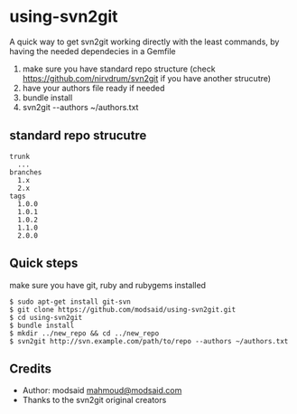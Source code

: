 using-svn2git
=============

A quick way to get svn2git working directly with the least commands, by having the needed dependecies in a Gemfile

1. make sure you have standard repo structure (check https://github.com/nirvdrum/svn2git if you have another strucutre)
2. have your authors file ready if needed
3. bundle install
4. svn2git <repo> --authors ~/authors.txt

standard repo strucutre
-----------------------

    trunk
      ...
    branches
      1.x
      2.x
    tags
      1.0.0
      1.0.1
      1.0.2
      1.1.0
      2.0.0


Quick steps
-----------

make sure you have git, ruby and rubygems installed

    $ sudo apt-get install git-svn
    $ git clone https://github.com/modsaid/using-svn2git.git
    $ cd using-svn2git
    $ bundle install
    $ mkdir ../new_repo && cd ../new_repo
    $ svn2git http://svn.example.com/path/to/repo --authors ~/authors.txt    

Credits
-------

* Author: modsaid <mahmoud@modsaid.com>
* Thanks to the svn2git original creators